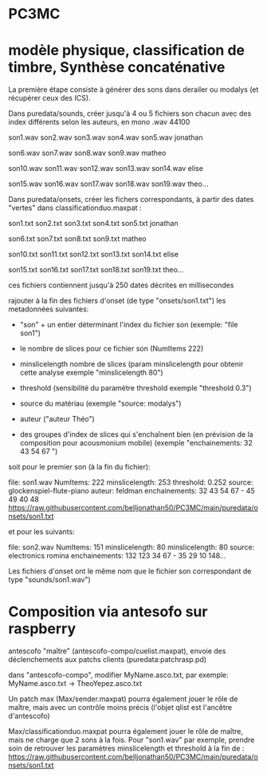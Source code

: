 # PC3MC

# modèle physique, classification de timbre,  Synthèse concaténative

La première étape consiste à générer des sons dans derailer ou modalys (et récupérer ceux des ICS). 

Dans puredata/sounds, créer jusqu'à 4 ou 5 fichiers son chacun avec des index différents selon les auteurs, en mono .wav 44100

son1.wav son2.wav son3.wav son4.wav son5.wav jonathan

son6.wav son7.wav son8.wav son9.wav matheo

son10.wav son11.wav son12.wav son13.wav son14.wav elise

son15.wav son16.wav son17.wav son18.wav son19.wav theo...

Dans puredata/onsets, créer les fichers correspondants, à partir des dates "vertes" dans classificationduo.maxpat :

son1.txt son2.txt son3.txt son4.txt son5.txt jonathan

son6.txt son7.txt son8.txt son9.txt matheo

son10.txt son11.txt son12.txt son13.txt son14.txt elise

son15.txt son16.txt son17.txt son18.txt son19.txt theo...

ces fichiers contiennent jusqu'à 250 dates décrites en millisecondes


rajouter à la fin des fichiers d'onset (de type "onsets/son1.txt")
les metadonnées suivantes:

- "son" + un entier déterminant l'index du fichier son (exemple: "file son1")

- le nombre de slices pour ce fichier son (NumItems 222)

- minslicelength nombre de slices (param minslicelength pour obtenir cette analyse exemple "minslicelength 80")

- threshold (sensibilité du paramètre threshold exemple "threshold 0.3")

- source du matériau (exemple "source: modalys")
- auteur ("auteur Théo")

- des groupes d'index de slices qui s'enchaînent bien (en prévision de la composition pour acousmonium mobile) (exemple "enchainements: 32 43 54 67 ")

soit pour le premier son (à la fin du fichier):

file: son1.wav NumItems: 222 minslicelength:  253 threshold: 0.252 source: glockenspiel-flute-piano auteur: feldman enchainements: 32 43 54 67 - 45 49 40 48
https://raw.githubusercontent.com/belljonathan50/PC3MC/main/puredata/onsets/son1.txt

et pour les suivants:

file: son2.wav NumItems: 151 minslicelength: 80 minslicelength: 80 source: electronics romina  enchainements: 132 123 34 67 - 35 29 10 148...



Les fichiers d'onset ont le même nom que le fichier son correspondant de type "sounds/son1.wav")

# Composition via antesofo sur raspberry
antescofo "maître" (antescofo-compo/cuelist.maxpat), envoie des déclenchements aux patchs clients (puredata:patchrasp.pd)

dans "antescofo-compo", modifier MyName.asco.txt, par exemple:
MyName.asco.txt -> TheoYepez.asco.txt

Un patch max (Max/sender.maxpat) pourra également jouer le rôle de maître, mais avec un contrôle moins précis (l'objet qlist est l'ancêtre d'antescofo)

Max/classificationduo.maxpat pourra également jouer le rôle de maître, mais ne charge que 2 sons à la fois. Pour "son1.wav" par exemple, prendre soin de retrouver les paramètres minslicelength et threshold à la fin de : https://raw.githubusercontent.com/belljonathan50/PC3MC/main/puredata/onsets/son1.txt
